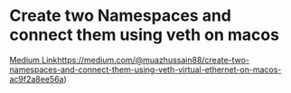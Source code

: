 # Create two Namespaces and connect them using veth on macos


[Medium Link](https://medium.com/@muazhussain88/create-two-namespaces-and-connect-them-using-veth-virtual-ethernet-on-macos-ac9f2a8ee56a)https://medium.com/@muazhussain88/create-two-namespaces-and-connect-them-using-veth-virtual-ethernet-on-macos-ac9f2a8ee56a)
